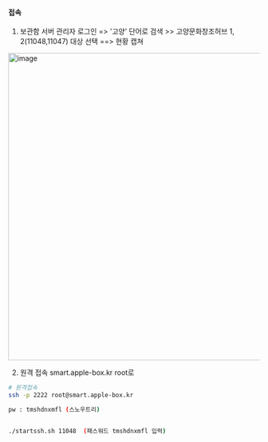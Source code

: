 
#### 접속

1. 보관함 서버 관리자 로그인 => '고양' 단어로 검색 >> 고양문화창조허브 1, 2(11048,11047) 대상 선택 ==> 현황 캡쳐

<img width="615" alt="image" src="https://github.com/user-attachments/assets/04ce4a56-daa6-4ee3-ba9a-41d44d1e8e9c" />

2. 원격 접속 smart.apple-box.kr root로
```bash
# 원격접속
ssh -p 2222 root@smart.apple-box.kr

pw : tmshdnxmfl (스노우트리)

```


```bash

./startssh.sh 11048  (패스워드 tmshdnxmfl 입력)




```

